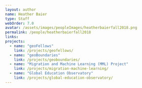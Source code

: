 ```yaml
---
layout: author
name: Heather Baier
type: Staff
webOrder: 7.0
avatar: /assets/images/peopleImages/heatherbaierfall2018.png
permalink: /people/heatherbaierfall2018
links:
projects:
  - name: "geoFellows"
    link: /projects/geofellows/
  - name: "geoBoundaries"
    link: /projects/geoboundaries/
  - name: "Migration and Machine Learning (MML) Project"
    link: /projects/migration-machine-learning/
  - name: "Global Education Observatory"
    link: /projects/global-education-observatory/
---
```

